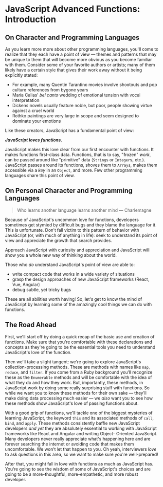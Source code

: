 # JavaScript Advanced Functions: Introduction

## On Character and Programming Languages

As you learn more more about other programming languages, you'll come to
realize that they each have a point of view &mdash; themes and patterns that may
be unique to them that will become more obvious as you become familiar with them.
Consider some of your favorite authors or artists; many of them likely
have a certain style that gives their work away without it being explicitly stated:

* For example, many Quentin Tarantino movies involve shootouts and pop
  culture references from bygone years
* Maria Callas' _bel canto_ wedding of emotional tension with vocal
  interpretation
* Dickens novels usually feature noble, but poor, people showing virtue
  against a cruel world
* Rothko paintings are very large in scope and seem designed to dominate
  your emotions

Like these creators, JavaScript has a fundamental point of view:

***JavaScript loves functions.***

JavaScript makes this love clear from our first encounter with functions.  It
makes functions first-class data. Functions, that is to say, "frozen" _work_,
can be passed around like "primitive" data (`String`s or `Integer`s, etc.).
JavaScript passes around its functions, shoves them to `Arrays`, makes them
accessible via a _key_ in an `Object`, and more.  Few other programming
languages share this point of view.

## On Personal Character and Programming Languages

> Who learns another language learns another mind &mdash; Charlemagne

Because of JavaScript's uncommon love for functions, developers sometimes get
stymied by difficult bugs and they blame the language for it. This is
unfortunate. Don't fall victim to this pattern of behavior with JavaScript (or,
with much of anything in life): seek to understand its point of view and
appreciate the growth that search provides.

Approach JavaScript with curiosity and appreciation and JavaScript will show
you a whole new way of thinking about the world.

Those who _do_ understand JavaScript's point of view are able to:

* write compact code that works in a wide variety of situations
* grasp the design approaches of new JavaScript frameworks (React, Vue,
  Angular)
* debug subtle, yet tricky bugs

These are all abilities worth having!  So, let's get to know the mind of
JavaScript by learning some of the amazingly cool things we can do with
functions.

## The Road Ahead

First, we'll start off by doing a quick recap of the basic use and creation
of functions. Make sure that you're comfortable with these declarations and
concepts as they're going to be the essential tools you need to understand
JavaScript's love of the function.

Then we'll take a slight tangent: we're going to explore JavaScript's
collection-processing methods. These are methods with names like `map`, 
`reduce`, and `filter`. If you come from a Ruby background you'll recognize
these as the `Enumerable` methods and will be comfortable with the idea
of what they do and how they work. But, importantly, these methods, in
JavaScript work by doing some really surprising stuff with functions. So
while we want you to know these methods for their own sake &mdash; they'll
make doing data processing much easier &mdash; we _also_ want you to see
how these methods show JavaScript's love of passing functions about.

With a good grip of functions, we'll tackle one of the biggest mysteries
of learning JavaScript, the keyword `this` and its associated methods
of `call`, `bind`, and `apply`. These methods consistently baffle new 
JavaScript developers _and yet_ they are absolutely essential to working
with JavaScript frameworks like React and Angular and writing Object-
Oriented JavaScript. Many developers never really appreciate what's happening
here and are forever searching the internet or avoiding code that makes
them uncomfortable. We won't let that happen to you. Oh yeah, interviewers
_love_ to ask questions in this area, so we want to make sure you're 
well-prepared!

After that, you might fall in love with functions as much as JavaScript has.
You're going to see the wisdom of some of JavaScript's choices and are
going to be a more-thoughtful, more-empathetic, and more robust developer.
